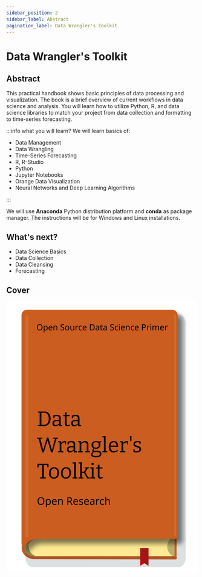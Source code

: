 ```yaml
---
sidebar_position: 2
sidebar_label: Abstract
pagination_label: Data Wrangler's Toolkit
---
```


# Data Wrangler's Toolkit
## Abstract
This practical handbook shows basic principles of data processing and visualization. The book is a brief overview of current workflows in data science and analysis. You will learn how to utilize Python, R, and data science libraries to match your project from data collection and formatting to time-series forecasting.   

:::info what you will learn?
We will learn basics of:
- Data Management
- Data Wrangling
- Time-Series Forecasting
- R, R-Studio
- Python
- Jupyter Notebooks
- Orange Data Visualization
- Neural Networks and Deep Learning Algorithms

:::

We will use **Anaconda** Python distribution platform and **conda** as package manager. The instructions will be for Windows and Linux installations.

## What's next?

- Data Science Basics
- Data Collection
- Data Cleansing
- Forecasting

## Cover
![image](./images/book-cover.svg)
